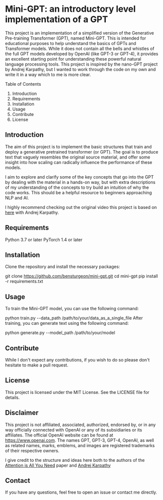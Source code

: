# Mini-GPT: an introductory level implementation of a GPT

This project is an implementation of a simplified version of the Generative Pre-training Transformer (GPT), named Mini-GPT. This is intended for educational purposes to help understand the basics of GPTs and Transformer models. While it does not contain all the bells and whistles of the full GPT models developed by OpenAI (like GPT-3 or GPT-4), it provides an excellent starting point for understanding these powerful natural language processing tools. This project is inspired by the nano-GPT project by Andrej Karpathy, but I wanted to work through the code on my own and write it in a way which to me is more clear.

Table of Contents
1. Introduction
2. Requirements
3. Installation
4. Usage
5. Contribute
6. License

## Introduction
The aim of this project is to implement the basic structures that train and deploy a generative pretrained transformer (or GPT). The goal is to produce text that vaguely resembles the original source material, and offer some insight into how scaling can radically influence the performance of these models.

I aim to explore and clarify some of the key concepts that go into the GPT by dealing with the material in a hands-on way, but with extra descriptions of my understanding of the concepts to try build an intuition of why the code works. This should be a helpful resource to beginners approaching NLP and AI.

I highly recommend checking out the original video this project is based on [here](https://www.youtube.com/watch?v=kCc8FmEb1nY&t) with Andrej Karpathy.

## Requirements
Python 3.7 or later
PyTorch 1.4 or later



## Installation
Clone the repository and install the necessary packages:



git clone https://github.com/bensturgeon/mini-gpt.git
cd mini-gpt
pip install -r requirements.txt

## Usage
To train the Mini-GPT model, you can use the following command:

python train.py --data_path /path/to/your/data_as_a_single_file
After training, you can generate text using the following command:

python generate.py --model_path /path/to/your/model

## Contribute
While I don't expect any contributions, if you wish to do so please don't hesitate to make a pull request.

## License
This project is licensed under the MIT License. See the LICENSE file for details.

## Disclaimer
This project is not affiliated, associated, authorized, endorsed by, or in any way officially connected with OpenAI or any of its subsidiaries or its affiliates. The official OpenAI website can be found at https://www.openai.com. The names GPT, GPT-3, GPT-4, OpenAI, as well as related names, marks, emblems, and images are registered trademarks of their respective owners.

I give credit to the structure and ideas here both to the authors of the [Attention is All You Need](https://arxiv.org/abs/1706.03762) paper and [Andrej Karpathy](https://github.com/karpathy/nanoGPT)

## Contact
If you have any questions, feel free to open an issue or contact me directly.